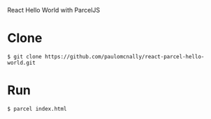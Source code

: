 React Hello World with ParcelJS

# Clone

    $ git clone https://github.com/paulomcnally/react-parcel-hello-world.git
 
 # Run
 
    $ parcel index.html
